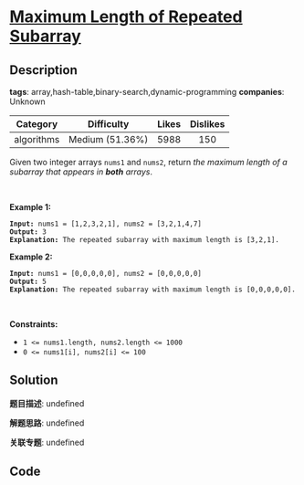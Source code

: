 # [Maximum Length of Repeated Subarray](https://leetcode.com/problems/maximum-length-of-repeated-subarray/description/)

## Description

**tags**: array,hash-table,binary-search,dynamic-programming
**companies**: Unknown

| Category | Difficulty | Likes | Dislikes |
| :------: | :--------: | :---: | :------: |
| algorithms | Medium (51.36%) | 5988 | 150 |

<p>Given two integer arrays <code>nums1</code> and <code>nums2</code>, return <em>the maximum length of a subarray that appears in <strong>both</strong> arrays</em>.</p>

<p>&nbsp;</p>
<p><strong class="example">Example 1:</strong></p>

<pre><code><strong>Input:</strong> nums1 = [1,2,3,2,1], nums2 = [3,2,1,4,7]
<strong>Output:</strong> 3
<strong>Explanation:</strong> The repeated subarray with maximum length is [3,2,1].</code></pre>

<p><strong class="example">Example 2:</strong></p>

<pre><code><strong>Input:</strong> nums1 = [0,0,0,0,0], nums2 = [0,0,0,0,0]
<strong>Output:</strong> 5
<strong>Explanation:</strong> The repeated subarray with maximum length is [0,0,0,0,0].</code></pre>

<p>&nbsp;</p>
<p><strong>Constraints:</strong></p>

<ul>
	<li><code>1 &lt;= nums1.length, nums2.length &lt;= 1000</code></li>
	<li><code>0 &lt;= nums1[i], nums2[i] &lt;= 100</code></li>
</ul>



## Solution

**题目描述**: undefined

**解题思路**: undefined

**关联专题**: undefined

## Code